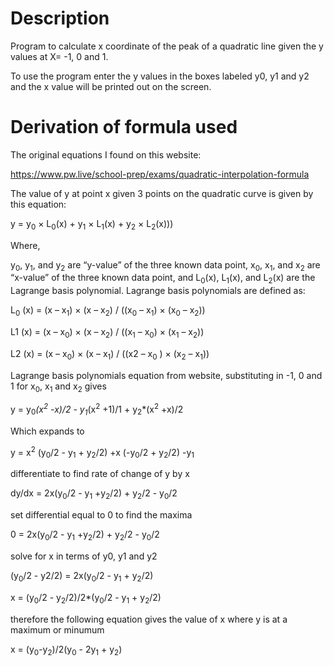 # Description
Program to calculate x coordinate of the peak of a quadratic line given the y values at X= -1, 0 and 1.

To use the program enter the y values in the boxes labeled y0, y1 and y2 and the x value will be printed out on the screen.

# Derivation of formula used
The original equations I found on this website:

https://www.pw.live/school-prep/exams/quadratic-interpolation-formula

The value of y at point x given 3 points on the quadratic curve is given by this equation:

y = y<sub>0</sub> × L<sub>0</sub>(x) + y<sub>1</sub> × L<sub>1</sub>(x) + y<sub>2</sub> × L<sub>2</sub>(x)))

Where,

y<sub>0</sub>, y<sub>1</sub>, and y<sub>2</sub> are “y-value” of the three known data point,
x<sub>0</sub>, x<sub>1</sub>, and x<sub>2</sub> are “x-value” of the three known data point, and
L<sub>0</sub>(x), L<sub>1</sub>(x), and L<sub>2</sub>(x) are the Lagrange basis polynomial.
Lagrange basis polynomials are defined as:

L<sub>0</sub> (x) = (x – x<sub>1</sub>) × (x – x<sub>2</sub>) / ((x<sub>0</sub> – x<sub>1</sub>) × (x<sub>0</sub> – x<sub>2</sub>))

L1 (x) = (x – x<sub>0</sub>) × (x – x<sub>2</sub>) / ((x<sub>1</sub> – x<sub>0</sub>) × (x<sub>1</sub> – x<sub>2</sub>))

L2 (x) = (x – x<sub>0</sub>) × (x – x<sub>1</sub>) / ((x2 – x<sub>0</sub> ) × (x<sub>2</sub> – x<sub>1</sub>))

Lagrange basis polynomials equation from website, substituting in -1, 0 and 1 for x<sub>0</sub>, x<sub>1</sub> and x<sub>2</sub> gives 

y = y<sub>0</sub>*(x<sup>2</sup> -x)/2 - y<sub>1</sub>*(x<sup>2</sup> +1)/1 + y<sub>2</sub>*(x<sup>2</sup> +x)/2
			  
Which expands to

y = x<sup>2</sup> (y<sub>0</sub>/2 - y<sub>1</sub> + y<sub>2</sub>/2) +x (-y<sub>0</sub>/2 + y<sub>2</sub>/2) -y<sub>1</sub>
			  
differentiate to find rate of change of y by x

dy/dx = 2x(y<sub>0</sub>/2 - y<sub>1</sub> +y<sub>2</sub>/2) + y<sub>2</sub>/2 - y<sub>0</sub>/2
		  
set differential equal to 0 to find the maxima

0 = 2x(y<sub>0</sub>/2 - y<sub>1</sub> +y<sub>2</sub>/2) + y<sub>2</sub>/2 - y<sub>0</sub>/2
			  
solve for x in terms of y0, y1 and y2

(y<sub>0</sub>/2 - y2/2) = 2x(y<sub>0</sub>/2 - y<sub>1</sub> + y<sub>2</sub>/2)

x = (y<sub>0</sub>/2 - y<sub>2</sub>/2)/2*(y<sub>0</sub>/2 - y<sub>1</sub> + y<sub>2</sub>/2)
			  
therefore the following equation gives the value of x where y is at a maximum or minumum

x = (y<sub>0</sub>-y<sub>2</sub>)/2(y<sub>0</sub> - 2y<sub>1</sub> + y<sub>2</sub>) 
